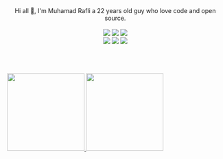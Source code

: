 <div align="center">
  Hi all 👋, I'm Muhamad Rafli a 22 years old guy who love code and open source.
  <br><br>
  <img src="https://img.shields.io/badge/javascript%20-%23323330.svg?&style=for-the-badge&logo=javascript&logoColor=%23F7DF1E"/>
  <img src="https://img.shields.io/badge/react-%2320232a.svg?style=for-the-badge&logo=react&logoColor=%2361DAFB"/>
  <img src="https://img.shields.io/badge/next%20js-%23000000?&style=for-the-badge&logo=next.js&logoColor=white"/>
  <br>
  <img src="https://img.shields.io/badge/tailwindcss%20-%230A1121.svg?&style=for-the-badge&logo=tailwindcss&logoColor=%2339BDF9"/>
  <img src="https://img.shields.io/badge/bootstrap-%23563D7C.svg?style=for-the-badge&logo=bootstrap&logoColor=white"/>
  <img src="https://img.shields.io/badge/strapi-%23FEFFFE.svg?style=for-the-badge&logo=strapi&logoColor=8F74FF"/>
  <br><br>
  <br><br>

<p align="left">
    <a href="https://github.com/wimpoge">
      <img height="180em" src="https://github-readme-stats-eight-theta.vercel.app/api?username=wimpoge&show_icons=true&theme=algolia&include_all_commits=true&count_private=true"/>
      <img height="180em" src="https://github-readme-stats-eight-theta.vercel.app/api/top-langs/?username=wimpoge&layout=compact&langs_count=8&theme=algolia"/>
    </a>
    </p>
